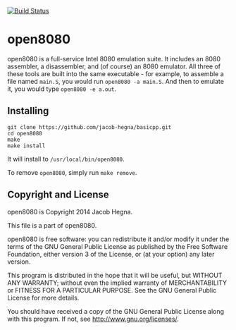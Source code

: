 [![Build Status](https://travis-ci.org/jacob-hegna/open8080.svg?branch=master)](https://travis-ci.org/jacob-hegna/open8080)
# open8080
open8080 is a full-service Intel 8080 emulation suite.  It includes an 8080 assembler, a disassembler, and (of course) an 8080 emulator.  All three of these tools are built into the same executable - for example, to assemble a file named `main.S`, you would run `open8080 -a main.S`.  And then to emulate it, you would type `open8080 -e a.out`.

## Installing
```
git clone https://github.com/jacob-hegna/basicpp.git
cd open8080
make
make install
```

It will install to `/usr/local/bin/open8080`.

To remove `open8080`, simply run `make remove`.

## Copyright and License
open8080 is Copyright 2014 Jacob Hegna.

This file is a part of open8080.

open8080 is free software: you can redistribute it and/or modify it under the terms of the GNU General Public License as published by the Free Software Foundation, either version 3 of the License, or (at your option) any later version.

This program is distributed in the hope that it will be useful, but WITHOUT ANY WARRANTY; without even the implied warranty of MERCHANTABILITY or FITNESS FOR A PARTICULAR PURPOSE.  See the GNU General Public License for more details.

You should have received a copy of the GNU General Public License along with this program.  If not, see <http://www.gnu.org/licenses/>.

